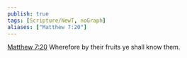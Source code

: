 ```yaml
---
publish: true
tags: [Scripture/NewT, noGraph]
aliases: ["Matthew 7:20"]
---
```

[Matthew 7:20](https://churchofjesuschrist.org/study/scriptures/nt/matt/7?lang=eng&id=p20#p20) Wherefore by their fruits ye shall know them.

